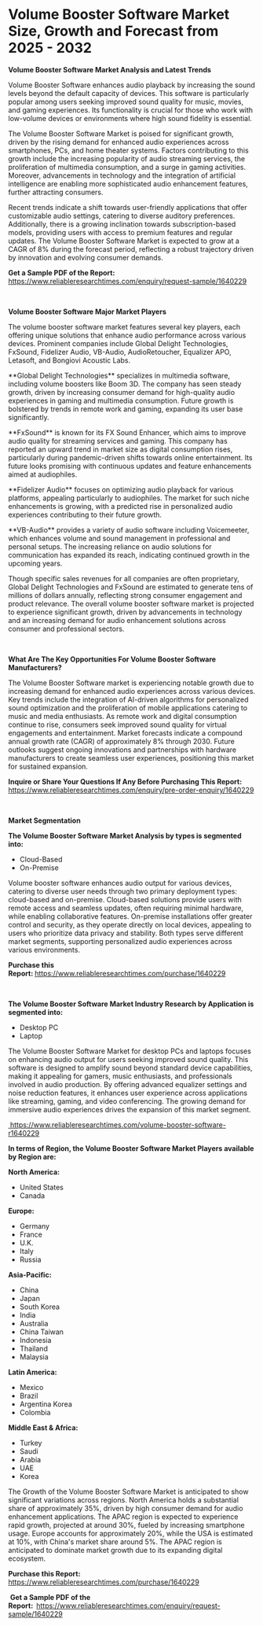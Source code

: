<p><h1>Volume Booster Software Market Size, Growth and Forecast from 2025 - 2032</h1></p><p><strong>Volume Booster Software Market Analysis and Latest Trends</strong></p>
<p><p>Volume Booster Software enhances audio playback by increasing the sound levels beyond the default capacity of devices. This software is particularly popular among users seeking improved sound quality for music, movies, and gaming experiences. Its functionality is crucial for those who work with low-volume devices or environments where high sound fidelity is essential.</p><p>The Volume Booster Software Market is poised for significant growth, driven by the rising demand for enhanced audio experiences across smartphones, PCs, and home theater systems. Factors contributing to this growth include the increasing popularity of audio streaming services, the proliferation of multimedia consumption, and a surge in gaming activities. Moreover, advancements in technology and the integration of artificial intelligence are enabling more sophisticated audio enhancement features, further attracting consumers.</p><p>Recent trends indicate a shift towards user-friendly applications that offer customizable audio settings, catering to diverse auditory preferences. Additionally, there is a growing inclination towards subscription-based models, providing users with access to premium features and regular updates. The Volume Booster Software Market is expected to grow at a CAGR of 8% during the forecast period, reflecting a robust trajectory driven by innovation and evolving consumer demands.</p></p>
<p><strong>Get a Sample PDF of the Report:&nbsp;</strong> <a href="https://www.reliableresearchtimes.com/enquiry/request-sample/1640229?utm_campaign=1581&utm_medium=2&utm_source=Github&utm_content=ia&utm_term=16042025&utm_id=volume-booster-software">https://www.reliableresearchtimes.com/enquiry/request-sample/1640229</a></p>
<p>&nbsp;</p>
<p><strong>Volume Booster Software Major Market Players</strong></p>
<p><p>The volume booster software market features several key players, each offering unique solutions that enhance audio performance across various devices. Prominent companies include Global Delight Technologies, FxSound, Fidelizer Audio, VB-Audio, AudioRetoucher, Equalizer APO, Letasoft, and Bongiovi Acoustic Labs.</p><p>**Global Delight Technologies** specializes in multimedia software, including volume boosters like Boom 3D. The company has seen steady growth, driven by increasing consumer demand for high-quality audio experiences in gaming and multimedia consumption. Future growth is bolstered by trends in remote work and gaming, expanding its user base significantly.</p><p>**FxSound** is known for its FX Sound Enhancer, which aims to improve audio quality for streaming services and gaming. This company has reported an upward trend in market size as digital consumption rises, particularly during pandemic-driven shifts towards online entertainment. Its future looks promising with continuous updates and feature enhancements aimed at audiophiles.</p><p>**Fidelizer Audio** focuses on optimizing audio playback for various platforms, appealing particularly to audiophiles. The market for such niche enhancements is growing, with a predicted rise in personalized audio experiences contributing to their future growth.</p><p>**VB-Audio** provides a variety of audio software including Voicemeeter, which enhances volume and sound management in professional and personal setups. The increasing reliance on audio solutions for communication has expanded its reach, indicating continued growth in the upcoming years.</p><p>Though specific sales revenues for all companies are often proprietary, Global Delight Technologies and FxSound are estimated to generate tens of millions of dollars annually, reflecting strong consumer engagement and product relevance. The overall volume booster software market is projected to experience significant growth, driven by advancements in technology and an increasing demand for audio enhancement solutions across consumer and professional sectors.</p></p>
<p>&nbsp;</p>
<p><strong>What Are The Key Opportunities For Volume Booster Software Manufacturers?</strong></p>
<p><p>The Volume Booster Software market is experiencing notable growth due to increasing demand for enhanced audio experiences across various devices. Key trends include the integration of AI-driven algorithms for personalized sound optimization and the proliferation of mobile applications catering to music and media enthusiasts. As remote work and digital consumption continue to rise, consumers seek improved sound quality for virtual engagements and entertainment. Market forecasts indicate a compound annual growth rate (CAGR) of approximately 8% through 2030. Future outlooks suggest ongoing innovations and partnerships with hardware manufacturers to create seamless user experiences, positioning this market for sustained expansion.</p></p>
<p><strong>Inquire or Share Your Questions If Any Before Purchasing This Report:</strong> <a href="https://www.reliableresearchtimes.com/enquiry/pre-order-enquiry/1640229?utm_campaign=1581&utm_medium=2&utm_source=Github&utm_content=ia&utm_term=16042025&utm_id=volume-booster-software">https://www.reliableresearchtimes.com/enquiry/pre-order-enquiry/1640229</a></p>
<p>&nbsp;</p>
<p><strong>Market Segmentation</strong></p>
<p><strong>The Volume Booster Software Market Analysis by types is segmented into:</strong></p>
<p><ul><li>Cloud-Based</li><li>On-Premise</li></ul></p>
<p><p>Volume booster software enhances audio output for various devices, catering to diverse user needs through two primary deployment types: cloud-based and on-premise. Cloud-based solutions provide users with remote access and seamless updates, often requiring minimal hardware, while enabling collaborative features. On-premise installations offer greater control and security, as they operate directly on local devices, appealing to users who prioritize data privacy and stability. Both types serve different market segments, supporting personalized audio experiences across various environments.</p></p>
<p><strong>Purchase this Report:&nbsp;</strong><a href="https://www.reliableresearchtimes.com/purchase/1640229?utm_campaign=1581&utm_medium=2&utm_source=Github&utm_content=ia&utm_term=16042025&utm_id=volume-booster-software">https://www.reliableresearchtimes.com/purchase/1640229</a></p>
<p>&nbsp;</p>
<p><strong>The Volume Booster Software Market Industry Research by Application is segmented into:</strong></p>
<p><ul><li>Desktop PC</li><li>Laptop</li></ul></p>
<p><p>The Volume Booster Software Market for desktop PCs and laptops focuses on enhancing audio output for users seeking improved sound quality. This software is designed to amplify sound beyond standard device capabilities, making it appealing for gamers, music enthusiasts, and professionals involved in audio production. By offering advanced equalizer settings and noise reduction features, it enhances user experience across applications like streaming, gaming, and video conferencing. The growing demand for immersive audio experiences drives the expansion of this market segment.</p></p>
<p><a href="https://www.reliableresearchtimes.com/volume-booster-software-r1640229?utm_campaign=1581&utm_medium=2&utm_source=Github&utm_content=ia&utm_term=16042025&utm_id=volume-booster-software">&nbsp;https://www.reliableresearchtimes.com/volume-booster-software-r1640229</a></p>
<p><strong>In terms of Region, the Volume Booster Software Market Players available by Region are:</strong></p>
<p>
    <p> <strong> North America: </strong>
        <ul>
            <li>United States</li>
            <li>Canada</li>
        </ul>
        </p> 
    <p> <strong> Europe: </strong>
        <ul>
            <li>Germany</li>
            <li>France</li>
            <li>U.K.</li>
            <li>Italy</li>
            <li>Russia</li>
        </ul>
        </p> 
    <p> <strong> Asia-Pacific: </strong>
        <ul>
            <li>China</li>
            <li>Japan</li>
            <li>South Korea</li>
            <li>India</li>
            <li>Australia</li>
            <li>China Taiwan</li>
            <li>Indonesia</li>
            <li>Thailand</li>
            <li>Malaysia</li>
        </ul>
        </p> 
    <p> <strong> Latin America: </strong>
        <ul>
            <li>Mexico</li>
            <li>Brazil</li>
            <li>Argentina Korea</li>
            <li>Colombia</li>
        </ul>
        </p> 
    <p> <strong> Middle East & Africa: </strong>
        <ul>
            <li>Turkey</li>
            <li>Saudi</li>
            <li>Arabia</li>
            <li>UAE</li>
            <li>Korea</li>
        </ul>
    </p>
    </p>
<p><p>The Growth of the Volume Booster Software Market is anticipated to show significant variations across regions. North America holds a substantial share of approximately 35%, driven by high consumer demand for audio enhancement applications. The APAC region is expected to experience rapid growth, projected at around 30%, fueled by increasing smartphone usage. Europe accounts for approximately 20%, while the USA is estimated at 10%, with China's market share around 5%. The APAC region is anticipated to dominate market growth due to its expanding digital ecosystem.</p></p>
<p><strong>Purchase this Report: </strong><a href="https://www.reliableresearchtimes.com/purchase/1640229?utm_campaign=1581&utm_medium=2&utm_source=Github&utm_content=ia&utm_term=16042025&utm_id=volume-booster-software">https://www.reliableresearchtimes.com/purchase/1640229</a></p>
<p>&nbsp;<strong>Get a Sample PDF of the Report:&nbsp;&nbsp;</strong><a href="https://www.reliableresearchtimes.com/enquiry/request-sample/1640229?utm_campaign=1581&utm_medium=2&utm_source=Github&utm_content=ia&utm_term=16042025&utm_id=volume-booster-software">https://www.reliableresearchtimes.com/enquiry/request-sample/1640229</a></p>
<p><strong></strong></p>
<p><p></p><p></p><p></p></p>